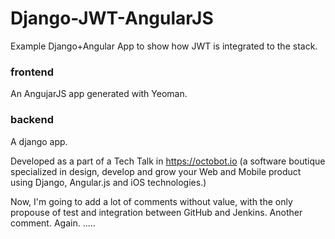# Django-JWT-AngularJS

Example Django+Angular App to show how JWT is integrated to the stack.

### frontend 
An AngujarJS app generated with Yeoman.

### backend 
A django app.

Developed as a part of a Tech Talk in https://octobot.io (a software boutique specialized in design, develop and grow your Web and Mobile product using Django, Angular.js and iOS technologies.)

Now, I'm going to add a lot of comments without value, with the only propouse of test and integration between GitHub and Jenkins.
Another comment.
Again.
.....
